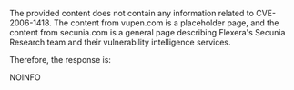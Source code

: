 The provided content does not contain any information related to CVE-2006-1418. The content from vupen.com is a placeholder page, and the content from secunia.com is a general page describing Flexera's Secunia Research team and their vulnerability intelligence services.

Therefore, the response is:

NOINFO
